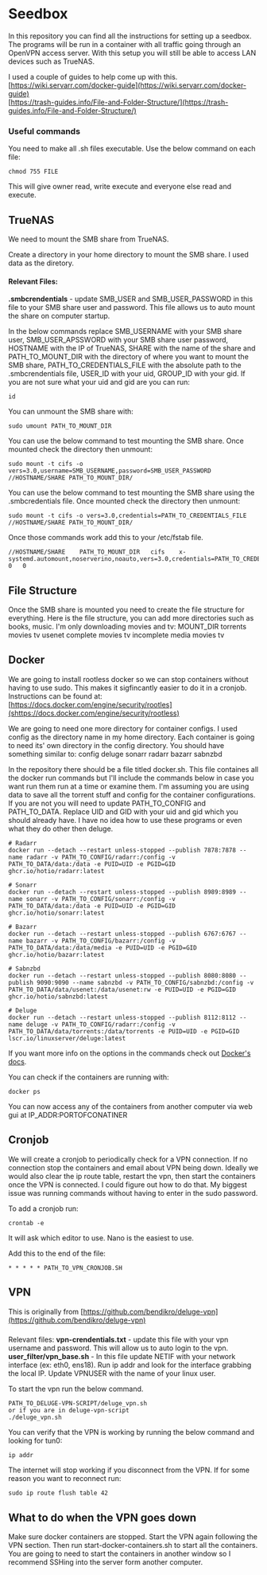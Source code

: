 # Seedbox
In this repository you can find all the instructions for setting up a seedbox. The programs will be run in a container  with all traffic going through an OpenVPN access server. With this setup you will still be able to access LAN devices such as TrueNAS.

I used a couple of guides to help come up with this.  
[https://wiki.servarr.com/docker-guide](https://wiki.servarr.com/docker-guide)  
[https://trash-guides.info/File-and-Folder-Structure/](https://trash-guides.info/File-and-Folder-Structure/)

### Useful commands
You need to make all .sh files executable. Use the below command on each file:
```
chmod 755 FILE
```
This will give owner read, write execute and everyone else read and execute.

## TrueNAS
We need to mount the SMB share from TrueNAS.

Create a directory in your home directory to mount the SMB share. I used data as the diretory.

#### Relevant Files:
**.smbcrendentials** - update SMB_USER and SMB_USER_PASSWORD in this file to your SMB share user and password. This file allows us to auto mount the share on computer startup.

In the below commands replace SMB_USERNAME with your SMB share user, SMB_USER_APSSWORD with your SMB share user password, HOSTNAME with the IP of TrueNAS, SHARE with the name of the share and PATH_TO_MOUNT_DIR with the directory of where you want to mount the SMB share, PATH_TO_CREDENTIALS_FILE with the absolute path to the .smbcrendentials file, USER_ID with your uid, GROUP_ID with your gid.
If you are not sure what your uid and gid are you can run:
```
id
```

You can unmount the SMB share with:
```
sudo umount PATH_TO_MOUNT_DIR
```

You can use the below command to test mounting the SMB share. Once mounted check the directory then unmount:
```
sudo mount -t cifs -o vers=3.0,username=SMB_USERNAME,password=SMB_USER_PASSWORD //HOSTNAME/SHARE PATH_TO_MOUNT_DIR/
```

You can use the below command to test mounting the SMB share using the .smbcredentials file. Once mounted check the directory then unmount:
```
sudo mount -t cifs -o vers=3.0,credentials=PATH_TO_CREDENTIALS_FILE //HOSTNAME/SHARE PATH_TO_MOUNT_DIR/
```

Once those commands work add this to your /etc/fstab file.
```
//HOSTNAME/SHARE    PATH_TO_MOUNT_DIR   cifs    x-systemd.automount,noserverino,noauto,vers=3.0,credentials=PATH_TO_CREDENTIALS_FILE,iocharset=utf9,sec=ntlmv2,dir_mode=0775,uid=USER_ID,gid=GROUD_ID   0   0
```

## File Structure
Once the SMB share is mounted you need to create the file structure for everything. Here is the file structure, you can add more directories such as books, music. I'm only downloading movies and tv:
MOUNT_DIR
    torrents
        movies
        tv
    usenet
        complete
            movies
            tv
        incomplete
    media
        movies
        tv

## Docker
We are going to install rootless docker so we can stop containers without having to use sudo. This makes it sigfincantly easier to do it in a cronjob. Instructions can be found at:
[https://docs.docker.com/engine/security/rootles](shttps://docs.docker.com/engine/security/rootless)

We are going to need one more directory for container configs. I used config as the directory name in my home directory. Each container is going to need its' own directory in the config directory. You should have something similar to:
config
    deluge
    sonarr
    radarr
    bazarr
    sabnzbd

In the repository there should be a file titled docker.sh. This file containes all the docker run commands but I'll include the commands below in case you want run them run at a time or examine them. I'm assuming you are using data to save all the torrent stuff and config for the container configurations. If you are not you will need to update PATH_TO_CONFIG and PATH_TO_DATA. Replace UID and GID with your uid and gid which you should already have. I have no idea how to use these programs or even what they do other then deluge.
```
# Radarr
docker run --detach --restart unless-stopped --publish 7878:7878 --name radarr -v PATH_TO_CONFIG/radarr:/config -v PATH_TO_DATA/data:/data -e PUID=UID -e PGID=GID ghcr.io/hotio/radarr:latest

# Sonarr
docker run --detach --restart unless-stopped --publish 8989:8989 --name sonarr -v PATH_TO_CONFIG/sonarr:/config -v PATH_TO_DATA/data:/data -e PUID=UID -e PGID=GID ghcr.io/hotio/sonarr:latest

# Bazarr
docker run --detach --restart unless-stopped --publish 6767:6767 --name bazarr -v PATH_TO_CONFIG/bazarr:/config -v PATH_TO_DATA/data:/data/media -e PUID=UID -e PGID=GID ghcr.io/hotio/bazarr:latest

# Sabnzbd
docker run --detach --restart unless-stopped --publish 8080:8080 --publish 9090:9090 --name sabnzbd -v PATH_TO_CONFIG/sabnzbd:/config -v PATH_TO_DATA/data/usenet:/data/usenet:rw -e PUID=UID -e PGID=GID ghcr.io/hotio/sabnzbd:latest

# Deluge
docker run --detach --restart unless-stopped --publish 8112:8112 --name deluge -v PATH_TO_CONFIG/radarr:/config -v PATH_TO_DATA/data/torrents:/data/torrents -e PUID=UID -e PGID=GID lscr.io/linuxserver/deluge:latest
```
If you want more info on the options in the commands check out [Docker's docs](https://docs.docker.com/).

You can check if the containers are running with:
```
docker ps
```

You can now access any of the containers from another computer via web gui at IP_ADDR:PORTOFCONATINER

## Cronjob
We will create a cronjob to periodically check for a VPN connection. If no connection stop the containers and email about VPN being down. Ideally we would also clear the ip route table, restart the vpn, then start the containers once the VPN is connected. I could figure out how to do that. My biggest issue was running commands without having to enter in the sudo password.

To add a cronjob run:
```
crontab -e
```
It will ask which editor to use. Nano is the easiest to use.

Add this to the end of the file:
```
* * * * * PATH_TO_VPN_CRONJOB.SH
```

## VPN
This is originally from [https://github.com/bendikro/deluge-vpn](https://github.com/bendikro/deluge-vpn)

###
Relevant files:
**vpn-crendentials.txt** - update this file with your vpn username and password. This will allow us to auto login to the vpn.
**user_filter/vpn_base.sh** - In this file update NETIF with your network interface (ex: eth0, ens18). Run ip addr and look for the interface grabbing the local IP. Update VPNUSER with the name of your linux user.

To start the vpn run the below command.
```
PATH_TO_DELUGE-VPN-SCRIPT/deluge_vpn.sh
or if you are in deluge-vpn-script
./deluge_vpn.sh
```

You can verify that the VPN is working by running the below command and looking for tun0:
```
ip addr
```

The internet will stop working if you disconnect from the VPN. If for some reason you want to reconnect run:
```
sudo ip route flush table 42
```

## What to do when the VPN goes down
Make sure docker containers are stopped. Start the VPN again following the VPN section. Then run start-docker-containers.sh to start all the containers. You are going to need to start the containers in another window so I recommend SSHing into the server form another computer.
